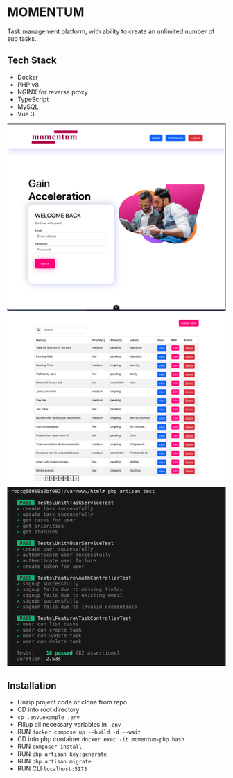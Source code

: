 # MOMENTUM

 Task management platform, with ability to create an unlimited number of sub tasks.

## Tech Stack
-  Docker
- PHP v8
- NGINX for reverse proxy
- TypeScript
- MySQL
- Vue 3

<p align="center">
<img src="frontend/src/assets/snapshots/momentum_2.png">
 <img src="frontend/src/assets/snapshots/momentum_3.png">
 <img src="frontend/src/assets/snapshots/momentum_test.png">
 </p>

## Installation
- Unzip project code or clone from repo
- CD into root directory
- `cp .env.example .env`
- Fillup all necessary variables in `.env`
- RUN `docker compose up --build -d --wait`
- CD into php container `docker exec -it momentum-php bash`
- RUN `composer install`
- RUN `php artisan key:generate`
- RUN `php artisan migrate`
- RUN CLI `localhost:5173`